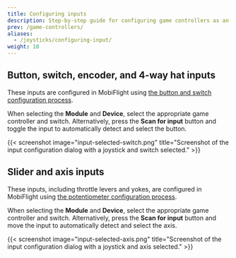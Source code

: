 ```yaml
---
title: Configuring inputs
description: Step-by-step guide for configuring game controllers as an input in MobiFlight.
prev: /game-controllers/
aliases:
  - /joysticks/configuring-input/
weight: 10
---
```


## Button, switch, encoder, and 4-way hat inputs

These inputs are configured in MobiFlight using [the button and switch configuration process](/devices/button-switch/configuring-input).

When selecting the **Module** and **Device**, select the appropriate game controller and switch. Alternatively, press the **Scan for input** button and toggle the input to automatically detect and select the button.

{{< screenshot image="input-selected-switch.png" title="Screenshot of the input configuration dialog with a joystick and switch selected." >}}

## Slider and axis inputs

These inputs, including throttle levers and yokes, are configured in MobiFlight using [the potentiometer configuration process](/devices/potentiometer/configuring-input).

When selecting the **Module** and **Device**, select the appropriate game controller and switch. Alternatively, press the **Scan for input** button and move the input to automatically detect and select the axis.

{{< screenshot image="input-selected-axis.png" title="Screenshot of the input configuration dialog with a joystick and axis selected." >}}
